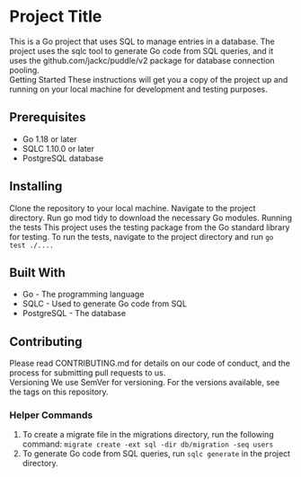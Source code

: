 # Project Title

This is a Go project that uses SQL to manage entries in a database. The project uses the sqlc tool to generate Go code from SQL queries, and it uses the github.com/jackc/puddle/v2 package for database connection pooling.  
Getting Started
These instructions will get you a copy of the project up and running on your local machine for development and testing purposes.  

## Prerequisites

* Go 1.18 or later
* SQLC 1.10.0 or later
* PostgreSQL database

## Installing

Clone the repository to your local machine.
Navigate to the project directory.
Run go mod tidy to download the necessary Go modules.
Running the tests
This project uses the testing package from the Go standard library for testing. To run the tests, navigate to the project directory and run `go test ./.... ` 

## Built With

* Go - The programming language
* SQLC - Used to generate Go code from SQL
* PostgreSQL - The database 

## Contributing

Please read CONTRIBUTING.md for details on our code of conduct, and the process for submitting pull requests to us.  
Versioning
We use SemVer for versioning. For the versions available, see the tags on this repository. 

### Helper Commands
1. To create a migrate file in the migrations directory, run the following
     command:  `migrate create -ext sql -dir db/migration -seq users`
2. To generate Go code from SQL queries, run `sqlc generate` in the project directory.
